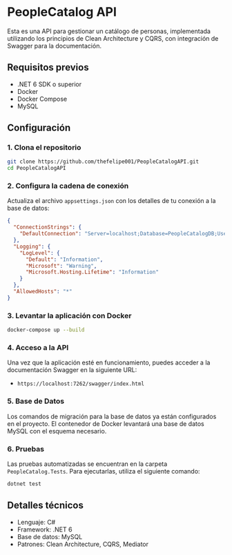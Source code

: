 
# PeopleCatalog API

Esta es una API para gestionar un catálogo de personas, implementada utilizando los principios de Clean Architecture y CQRS, con integración de Swagger para la documentación.

## Requisitos previos

- .NET 6 SDK o superior
- Docker
- Docker Compose
- MySQL

## Configuración

### 1. Clona el repositorio
```bash
git clone https://github.com/thefelipe001/PeopleCatalogAPI.git
cd PeopleCatalogAPI
```

### 2. Configura la cadena de conexión
Actualiza el archivo `appsettings.json` con los detalles de tu conexión a la base de datos:

```json
{
  "ConnectionStrings": {
    "DefaultConnection": "Server=localhost;Database=PeopleCatalogDB;User=root;Password=1234;"
  },
  "Logging": {
    "LogLevel": {
      "Default": "Information",
      "Microsoft": "Warning",
      "Microsoft.Hosting.Lifetime": "Information"
    }
  },
  "AllowedHosts": "*"
}
```

### 3. Levantar la aplicación con Docker
```bash
docker-compose up --build
```

### 4. Acceso a la API
Una vez que la aplicación esté en funcionamiento, puedes acceder a la documentación Swagger en la siguiente URL:

- `https://localhost:7262/swagger/index.html`

### 5. Base de Datos
Los comandos de migración para la base de datos ya están configurados en el proyecto. El contenedor de Docker levantará una base de datos MySQL con el esquema necesario.

### 6. Pruebas
Las pruebas automatizadas se encuentran en la carpeta `PeopleCatalog.Tests`. Para ejecutarlas, utiliza el siguiente comando:

```bash
dotnet test
```

## Detalles técnicos
- Lenguaje: C#
- Framework: .NET 6
- Base de datos: MySQL
- Patrones: Clean Architecture, CQRS, Mediator
